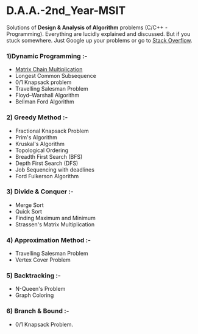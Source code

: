 # D.A.A.-2nd_Year-MSIT

Solutions of **Design & Analysis of Algorithm** problems (C/C++ - Programming). Everything are lucidly explained and discussed. But if you stuck somewhere. Just Google up your problems or go to [Stack Overflow](https://stackoverflow.com/).

### 1)Dynamic Programming :-

   * [Matrix Chain Multiplication](https://github.com/SBMaity/D.A.A.-2nd_Year-MSIT/blob/master/Matrix_Chain_Multiplication.c)
   * Longest Common Subsequence
   * 0/1 Knapsack problem
   * Travelling Salesman Problem
   * Floyd–Warshall Algorithm
   * Bellman Ford Algorithm

### 2)	Greedy Method :-
   * Fractional Knapsack Problem
   * Prim's Algorithm
   * Kruskal's Algorithm
   * Topological Ordering
   * Breadth First Search (BFS)
   * Depth First Search (DFS)
   * Job Sequencing with deadlines
   * Ford Fulkerson Algorithm
### 3)	Divide & Conquer :-
   * Merge Sort
   * Quick Sort
   * Finding Maximum and Minimum
   * Strassen's Matrix Multiplication
### 4)	Approximation Method :-
   * Travelling Salesman Problem
   * Vertex Cover Problem
### 5)	Backtracking :-
   * N-Queen's Problem
   * Graph Coloring
### 6)	Branch & Bound :-
   * 0/1 Knapsack Problem.
